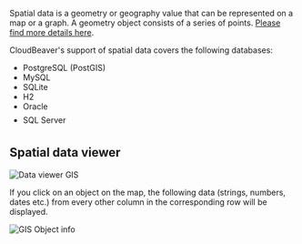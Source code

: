 Spatial data is a geometry or geography value that can be represented on a map or a graph. A geometry object consists of a series of points. [Please find more details here](https://en.wikipedia.org/wiki/Spatial_database).

CloudBeaver's support of spatial data covers the following databases:
- PostgreSQL (PostGIS)
- MySQL
- SQLite
- H2
- Oracle <img src="https://github.com/dbeaver/cloudbeaver/wiki/images/commercial_big.png" align="top" vspace="4" height="16"/>
- SQL Server <img src="https://github.com/dbeaver/cloudbeaver/wiki/images/commercial_big.png" align="top" vspace="4" height="16"/>

## Spatial data viewer

![Data viewer GIS](https://github.com/dbeaver/cloudbeaver/wiki/images/Value-panel-gis.png)

If you click on an object on the map, the following data (strings, numbers, dates etc.) from every other column in the corresponding row will be displayed.<br>

![GIS Object info](https://github.com/dbeaver/cloudbeaver/wiki/images/Value-panel-gis-object-info.png)